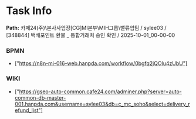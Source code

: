 # Task Info

**Path:** 카페24(주)\본사사업장\[CG]MI본부\MIH그룹\밸류업팀 / sylee03 / [348844] 택배포인트 환불 _ 통합거래처 승인 확인 / 2025-10-01_00-00-00

### BPMN
- ["https://n8n-mi-016-web.hanpda.com/workflow/0bgfq2jQOlu4zUbU"]

### WIKI
- ["https://gseo-auto-common.cafe24.com/adminer.php?server=auto-common-db-master-001.hanpda.com&username=sylee03&db=c_mc_soho&select=delivery_refund_list"]

